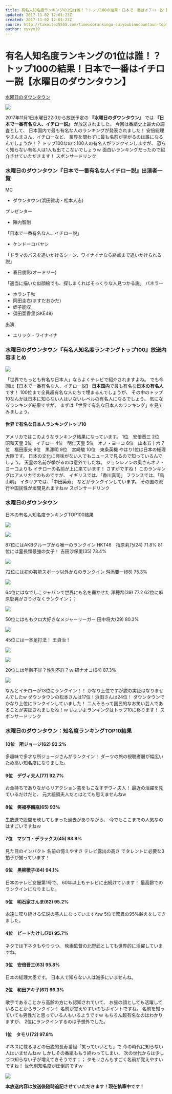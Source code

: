```yaml
---
title: 有名人知名度ランキングの1位は誰！？トップ100の結果！日本で一番はイチロー説【水曜日のダウンタウン】
updated: 2017-11-02 12:01:23Z
created: 2017-11-02 12:01:23Z
source: http://takeitez5555.com/timeidorankingu-suiyoubinodauntaun-top100-2899
author: xyvyx10
---
```


#  有名人知名度ランキングの1位は誰！？トップ100の結果！日本で一番はイチロー説【水曜日のダウンタウン】

 [水曜日のダウンタウン](http://takeitez5555.com/category/%e6%b0%b4%e6%9b%9c%e6%97%a5%e3%81%ae%e3%83%80%e3%82%a6%e3%83%b3%e3%82%bf%e3%82%a6%e3%83%b3)

![](../_resources/79d055689faf89dff358536f3df216fd.png)

2017年11月1日水曜日22:0から放送予定の
**『水曜日のダウンタウン』**
では
**『日本で一番有名な人、イチロー説』**
が放送されました。
今回は番組史上最大の調査として、
日本国内で最も有名な人のランキングが発表されました！
安倍総理やさんまさん、イチローなど、
業界を問わずに最も名前が挙がるのは誰になるんでしょうか！？
トップ100なので100人の有名人がランクインしますが、
恐らく知らない有名人は1人も出てこないでしょうｗ
面白いランキングだったので紹介させていただきます！
スポンサードリンク

### 水曜日のダウンタウン『日本で一番有名な人イチロー説』出演者一覧

MC

- ダウンタウン(浜田雅功・松本人志)

プレゼンター

- 陣内智則

「日本で一番有名な人、イチロー説」

- ケンドーコバヤシ

「ドラマのバスを追いかけるシーン、ワイナイナなら終点まで追いかけられる説」

- 春日俊彰(オードリー)

「適当に描いた似顔絵でも、探しまくればそっくりな人見つかる説」
パネラー

- ホラン千秋
- 岡田圭右(ますだおかだ)
- 蛭子能収
- 須田亜香里(SKE48)

出演

- エリック・ワイナイナ

### 水曜日のダウンタウン『有名人知名度ランキングトップ100』放送内容まとめ

![](../_resources/ff85e14e8555d6ac092151c8f2532f67.png)

「世界でもっとも有名な日本人」ならよくテレビで紹介されますよね。
でも今回は【日本で一番有名な人、イチロー説】
**日本国内**で最も有名な**日本の有名人**です！
100位まで全員超有名な人たちで埋まるんでしょうが、
その中のトップ10なんかは日本に知らない人はいないレベルの有名人になるでしょう。
気になるランキング結果ですが、
まずは「世界で有名な日本人のランキング」を見てみましょう。

#### 世界で有名な日本人ランキングトップ10

アメリカではこのようなランキング結果になっています。
1位　安倍晋三
2位　昭和天皇
3位　イチロー
4位　明仁天皇
5位　オノ・ヨーコ
6位　山本五十六
7位　福田康夫
8位　黒澤明
9位　宮崎駿
10位　東条英機
やはり1位は日本の総理大臣です。
日本の文化に興味がない人でもニュースで見るので知っているんでしょう。
天皇の名前が挙がるのは意外でしたね。
ジョンレノンの奥さんオノ・ヨーコよりも
イチローの名前が上に来ています！
さすがですね！
このランキングはアメリカでのものですが、
イギリスでは、「香川真司」
フランスでは、「鳥山明」
イタリアでは、「中田英寿」
などがランクインしています。
その国の流行や国民性が垣間見れますねｗ
スポンサードリンク

### 水曜日のダウンタウン

日本の有名人知名度ランキングTOP100結果

![](../_resources/c1f49916ecf810046b6ba7667f2e9f70.jpg)

![](../_resources/7a00e2ee47910da009be273a8cd4c645.jpg)

87位にはAKBグループから唯一のランクイン
HKT48　指原莉乃(24) 71.8%
81位には霊長類最強の女子！
吉田沙保里(35) 73.4%

![](../_resources/d6a4520b9d4fdef02c04be97cdc526ed.jpg)

72位には初の芸能スポーツ以外からのランクイン
舛添要一(68) 75.3%

![](../_resources/8171d4bcd405895cae50da00cae57db8.jpg)

64位にはなでしこジャパンで世界にも名を轟かせた
澤穂希(39) 77.2
62位に麻原彰晃がさりげなくランクイン；；

![](../_resources/e1d713b5df5b7b1ce2f14b7efedcf628.jpg)

50位にはももクロ大好きなメジャーリーガー
田中将大(29) 80.3%

![](../_resources/575838bd61d795113664b35d8cfc7f29.jpg)

45位には一本足打法！
王貞治！

![](../_resources/d28aa13da4359106e42a5a256dc1c458.jpg)

![](../_resources/467ded9fc41f3d6e0c608b5999ae5eb0.jpg)

20位には年齢不詳？性別不詳？ｗ
研ナオコ(64) 87.3%

![](../_resources/b76f2da208316352b0e860284259d3b3.jpg)

なんとイチローが13位にランクイン！！
かなり上位ですが説の実証はなりませんでしたw
ダウンタウンの松本さんは17位！浜田さんは24位！
ダウンタウンでかなり上位にランクインしていました！
二人そろって国民的なお笑い芸人であることが実証されましたね！ｗ
いよいよランキングはトップ10に移ります！
スポンサードリンク

### 水曜日のダウンタウン：知名度ランキングTOP10結果

#### 10位　所ジョージ(62) 92.2%

多趣味で多才な所ジョージさんがランクイン！
ダーツの旅の視聴者層が幅広いため高い知名度になりました。

#### 9位　デヴィ夫人(77) 92.7%

お金持ちでありながらリアクション芸をもこなすデヴィ夫人！
最近の活躍を見ているだけだと、
元大統領夫人だとはとても思えませんねw

#### 8位　笑福亭鶴瓶(65) 93%

生放送で股間を映してしまった過去がありながら、
今でもここまでの人気なのはすごいですねｗ

#### 7位　マツコ・デラックス(45) 93.9%

見た目のインパクト
名前の憶えやすさ
テレビ露出の高さ
でタレントに必要な3拍子が揃っています！

#### 6位　黒柳徹子(84) 94.1%

日本のテレビ女優第1号で、
60年以上もテレビに出続けています！
最高齢でのランクインになりました。

#### 5位　明石家さんま(62) 95.2%

永遠に喋り続ける伝説の芸人になっていますねw
5位で驚異の95%越えをしてきました。

#### 4位　ビートたけし(70) 95.7%

ネタでは下ネタもやりつつ、
映画監督の北野武としても世界的に活躍していますね。

#### 3位　安倍晋三(63) 95.8%

日本の総理大臣です。
日本人で知らない人は滅多にいませんね。

#### 2位　和田アキ子(67) 96.3%

歌手であることから高齢の方にも認知されていて、
お昼の顔としても活躍していることからランクイン！
名前が覚えやすいのもポイントですね。
名前を知っていても男性だと思っている人もいるようですｗ
もちろん超有名なのはわかりますが、
2位にランクインするのは予想外でした。

#### 1位　タモリ(72) 97.8%

ギネスに載るほどの伝説的長寿番組「笑っていいとも」で
今の時代に知らない人はいませんねｗ
しかしその番組ももう終わってしまい、
次の世代からは少しづつ知らない子が増えてきそうです；；
タモリさんもすごく名前が覚えやすいですね！
世代別知名度が圧倒的ですｗ

![](../_resources/5a4f8dd6c4d36d3d35a9b23096cb2e3e.jpg)

**本放送内容は放送後随時追記させていただきます！現在執筆中です！**